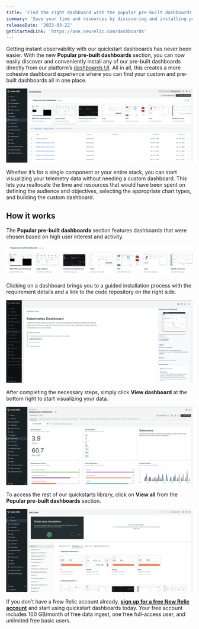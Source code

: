 ```yaml
---
title: 'Find the right dashboard with the popular pre-built dashboards section'
summary: 'Save your time and resources by discovering and installing pre-built dashboards directly from the New Relic platform’s dashboards UI'
releaseDate: '2023-03-22'
getStartedLink: 'https://one.newrelic.com/dashboards'
---
```


Getting instant observability with our quickstart dashboards has never been easier. With the new **Popular pre-built dashboards** section, you can now easily discover and conveniently install any of our pre-built dashboards directly from our platform’s [dashboards UI](https://one.newrelic.com/dashboards). All in all, this creates a more cohesive dashboard experience where you can find your custom and pre-built dashboards all in one place.

![The updated dashboards UI with the new popular pre-built dashboards section at the top](./images/Dashboards_UI.png "A screenshot that shows the updated dashboards UI with the new popular pre-built dashboards section at the top.")

Whether it’s for a single component or your entire stack, you can start visualizing your telemetry data without needing a custom dashboard. This lets you reallocate the time and resources that would have been spent on defining the audience and objectives, selecting the appropriate chart types, and building the custom dashboard.

## How it works

The **Popular pre-built dashboards** section features dashboards that were chosen based on high user interest and activity.

![The new Popular pre-built dashboards section.](./images/Recommended_Quickstarts_Section.png "A screenshot that shows the new Popular pre-built dashboards section.")

Clicking on a dashboard brings you to a guided installation process with the requirement details and a link to the code repository on the right side. 

![Guided installation process for a quickstart dashboard.](./images/Quickstart_Install.png "A screenshot that shows the guided installation process for a quickstart dashboard.")

After completing the necessary steps, simply click **View dashboard** at the bottom right to start visualizing your data.

![Example of a quickstart dashboard (Kubernetes).](./images/K8_Dashboard.png "A screenshot that shows the quickstart dashboard for Kubernetes.")

To access the rest of our quickstarts library, click on **View all** from the **Popular pre-built dashboards** section.

![Clicking "View all" leads you to our quickstart dashboard library.](./images/All_Quickstarts.png "A screenshot that shows where the rest of the quickstart dashboards can be found.")

If you don’t have a New Relic account already, [**sign up for a free New Relic account**](https://newrelic.com/signup) and start using quickstart dashboards today. Your free account includes 100 GB/month of free data ingest, one free full-access user, and unlimited free basic users.
